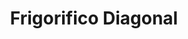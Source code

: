 ---
title: "Frigorifico Diagonal"
url: /jose-leon-suarez/frigorifico-diagonal/
shop: charcutería
---